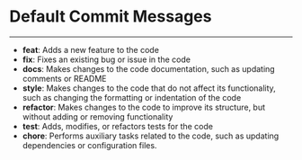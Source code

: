 # Default Commit Messages

---

- **feat**: Adds a new feature to the code
- **fix**: Fixes an existing bug or issue in the code
- **docs**: Makes changes to the code documentation, such as updating comments or README
- **style**: Makes changes to the code that do not affect its functionality, such as changing the formatting or indentation of the code
- **refactor**: Makes changes to the code to improve its structure, but without adding or removing functionality
- **test**: Adds, modifies, or refactors tests for the code
- **chore**: Performs auxiliary tasks related to the code, such as updating dependencies or configuration files.